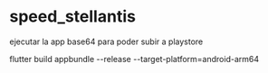 # speed_stellantis

ejecutar la app base64 para poder subir a playstore

flutter build appbundle --release --target-platform=android-arm64